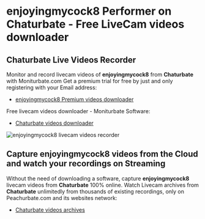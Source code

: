 # enjoyingmycock8 Performer on Chaturbate - Free LiveCam videos downloader

## Chaturbate Live Videos Recorder

Monitor and record livecam videos of **enjoyingmycock8** from **Chaturbate** with Moniturbate.com
Get a premium trial for free by just and only registering with your Email address:
* [enjoyingmycock8 Premium videos downloader](https://moniturbate.com/request-demo-licence-key.html)

Free livecam videos downloader - Moniturbate Software:
* [Chaturbate videos downloader](https://moniturbate.com/moniturbate-download-software.html)

![enjoyingmycock8 livecam videos recorder](https://peachurnet.com/templates/moniturbate-software.png)


## Capture enjoyingmycock8 videos from the Cloud and watch your recordings on Streaming

Without the need of downloading a software, capture **enjoyingmycock8** livecam videos from **Chaturbate** 100% online.
Watch Livecam archives from **Chaturbate** unlimitedly from thousands of existing recordings, only on Peachurbate.com and its websites network:
* [Chaturbate videos archives](https://peachurnet.com/)